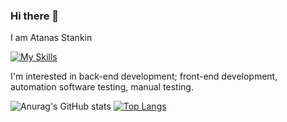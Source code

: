 ### Hi there 👋
I am Atanas Stankin

[![My Skills](https://skillicons.dev/icons?i=py,js,c#,html,css,django,bootstrap,postgresql,mysql,docker,arduino,selenium)](https://skillicons.dev)

 I'm interested in back-end development; front-end development, automation software testing, manual testing.
 
![Anurag's GitHub stats](https://github-readme-stats.vercel.app/api?username=astankin&show_icons=true)
<picture>
[![Top Langs](https://github-readme-stats.vercel.app/api/top-langs/?username=astankin)](https://github.com/astankin/github-readme-stats)
